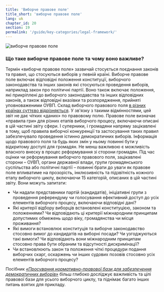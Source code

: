 ```yaml
---
title: 'Виборче правове поле'
title_short: 'виборче правове поле'
lang: uk
chapter_id: 20
section: 19
permalink: '/guide/key-categories/legal-framework/'
---
```


![виборче правове поле](/images/inventory/categories/legal-framework.png)

### Що таке виборче правове поле та чому воно важливе?

Термін «виборче правове поле» зазвичай стосується поєднання законів та правил, що стосуються виборів у певній країні. Виборче правове поле включає відповідні положення конституції, виборчого законодавства та інших законів які стосуються проведення виборів, наприклад закон про політичні партії. Воно також включає положення, які прикріплені до виборчого законодавства та інших відповідних законів, а також відповідні вказівки та розпорядження, прийняті уповноваженими ОУВП. Склад виборчого правового поля [в різних країнах суттєво відрізняється](http://aceproject.org/epic-en/CDMap?question=LF001&f=g). У зв'язку з такими відмінностями, цей звіт не дає чітких «даних» по правовому полю. Правове поле визначає «правила гри» для різних етапів виборчого процесу, включаючи описані в цій частині звіту сфери. І суперники, і громадяни напряму зацікавлені в тому, щоб правила виборчої конкуренції та застосування таких правил забезпечувало проведення істинно демократичних виборів. Інформація щодо правового поля та будь яких змін у ньому повинні бути у відкритому доступі для громадян. Не менш важливою є можливість власного внеску в процес реформування зі сторони громадян. Під час оцінки чи реформування виборчого правового поля, зацікавлені сторони – ОУВП, органи державної влади, групи громадянського суспільства або політичні партії – повинні брати до уваги як правове поле впливатиме на прозорість, інклюзивність та підзвітність кожного етапу виборчого циклу, включаючи 15 категорій, описаних в цій частині звіту. Вони можуть запитати:

*   Чи надали представники партій (кандидатів), ініціативні групи з проведення референдуму чи голосування ефективний доступ до усіх елементів виборчого процесу, включаючи відповідні дані?
*   Які критерії відбору виборців встановлені конституцією, законом та положеннями? Чи відповідають ці критерії міжнародним принципам допустимих обмежень щодо віку, громадянства чи місця проживання?
*   Які вимоги встановлює конституція та виборче законодавство стосовно вимог до кандидатів на виборні посади? Чи узгоджуються такі вимоги? Чи відповідають вони міжнародним принципам стосовно права бути обраним та відсутності дискримінації?
*   Чи встановлюють закон та положення чіткі процедури подання виборчих скарг, оскаржень чи інших судових позовів стосовно усіх елементів виборчого процесу?

Посібник [_«Просування нормативно-правової бази для забезпечення демократичних виборів»_](https://www.ndi.org/files/2404_ww_elect_legalframeworks_093008.pdf) більш глибоко досліджує важливість та цілі правової бази для усього виборчого циклу, та піднімає багато інших питань взятих для прикладу.
